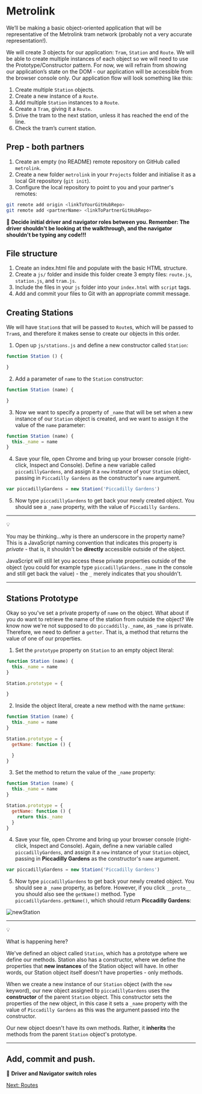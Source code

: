 # Metrolink

We’ll be making a basic object-oriented application that will be representative of the Metrolink tram network (probably not a very accurate representation!).

We will create 3 objects for our application: `Tram`, `Station` and `Route`. We will be able to create multiple instances of each object so we will need to use the Prototype/Constructor pattern. For now, we will refrain from showing our application’s state on the DOM - our application will be accessible from the browser console only. Our application flow will look something like this:

1. Create multiple `Station` objects.
2. Create a new instance of a `Route`.
3. Add multiple `Station` instances to a `Route`.
4. Create a `Tram`, giving it a `Route`.
5. Drive the tram to the next station, unless it has reached the end of the line.
6. Check the tram’s current station.

## Prep - both partners

1. Create an empty (no README) remote repository on GitHub called `metrolink`.
2. Create a new folder `metrolink` in your `Projects` folder and initialise it as a local Git repository (`git init`).
3. Configure the local repository to point to you and your partner's remotes:

```bash
git remote add origin <linkToYourGitHubRepo>
git remote add <partnerName> <linkToPartnerGitHubRepo>
```

:twisted_rightwards_arrows: **Decide initial driver and navigator roles between you. Remember: The driver shouldn't be looking at the walkthrough, and the navigator shouldn't be typing any code!!!**

## File structure

1. Create an index.html file and populate with the basic HTML structure.
2. Create a `js/` folder and inside this folder create 3 empty files: `route.js`, `station.js`, and `tram.js`.
3. Include the files in your `js` folder into your `index.html` with `script` tags.
4. Add and commit your files to Git with an appropriate commit message.

## Creating Stations

We will have `Station`s that will be passed to `Route`s, which will be passed to `Tram`s, and therefore it makes sense to create our objects in this order.

1) Open up `js/stations.js` and define a new constructor called `Station`:

```javascript
function Station () {

}
```

2) Add a parameter of `name` to the `Station` constructor:

```javascript
function Station (name) {

}
```

3) Now we want to specify a property of `_name` that will be set when a new instance of our `Station` object is created, and we want to assign it the value of the `name` parameter:

```javascript
function Station (name) {
  this._name = name
}
```

4) Save your file, open Chrome and bring up your browser console (right-click, Inspect and Console). Define a new variable called `piccadillyGardens`, and assign it a `new` instance of your `Station` object, passing in `Piccadilly Gardens` as the constructor's `name` argument.

```javascript
var piccadillyGardens = new Station('Piccadilly Gardens')
```

5) Now type `piccadillyGardens` to get back your newly created object. You should see a `_name` property, with the value of `Piccadilly Gardens`.

***
:bulb:

You may be thinking...why is there an underscore in the property name? This is a JavaScript naming convention that indicates this property is *private* - that is, it shouldn't be **directly** accessible outside of the object.

JavaScript will still let you access these private properties outside of the object (you could for example type `piccadillyGardens._name` in the console and still get back the value) - the `_` merely indicates that you shouldn't.
***

## Stations Prototype

Okay so you've set a private property of `name` on the object. What about if you do want to retrieve the name of the station from outside the object? We know now we're not supposed to do `piccaddilly._name`, as `_name` is private. Therefore, we need to definer a `getter`. That is, a method that returns the value of one of our properties. 

1. Set the `prototype` property on `Station` to an empty object literal:

```javascript
function Station (name) {
  this._name = name
}

Station.prototype = {

}
```

2. Inside the object literal, create a new method with the name `getName`:

```javascript
function Station (name) {
  this._name = name
}

Station.prototype = {
  getName: function () {

  }
}
```

3. Set the method to return the value of the `_name` property:

```javascript
function Station (name) {
  this._name = name
}

Station.prototype = {
  getName: function () {
    return this._name
  }
}
```

4) Save your file, open Chrome and bring up your browser console (right-click, Inspect and Console). Again, define a new variable called `piccadillyGardens`, and assign it a `new` instance of your `Station` object, passing in **Piccadilly Gardens** as the constructor's `name` argument.

```javascript
var piccadillyGardens = new Station('Piccadilly Gardens')
```

5) Now type `piccadillyGardens` to get back your newly created object. You should see a `_name` property, as before. However, if you click `__proto__` you should also see the `getName()` method. Type `piccadillyGardens.getName()`, which should return **Piccadilly Gardens**:

![newStation](images/newStation.png)

***
:bulb:

What is happening here? 

We've defined an object called `Station`, which has a prototype where we define our methods. Station also has a constructor, where we define the properties that **new instances** of the Station object will have. In other words, our Station object itself doesn't have properties - only methods.

When we create a new instance of our `Station` object (with the `new` keyword), our new object assigned to `piccadillyGardens` uses the **constructor** of the parent `Station` object. This constructor sets the properties of the new object, in this case it sets a `_name` property with the value of `Piccadilly Gardens` as this was the argument passed into the constructor. 

Our new object doesn't have its own methods. Rather, it **inherits** the methods from the parent `Station` object's prototype.
***

## Add, commit and push.

:twisted_rightwards_arrows: **Driver and Navigator switch roles**

[Next: Routes](lesson1_page2.md)
